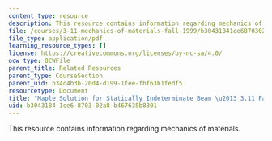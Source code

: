 ```yaml
---
content_type: resource
description: This resource contains information regarding mechanics of materials.
file: /courses/3-11-mechanics-of-materials-fall-1999/b30431841ce6870302a8b467635b8801_MIT3_11F99_ex49.pdf
file_type: application/pdf
learning_resource_types: []
license: https://creativecommons.org/licenses/by-nc-sa/4.0/
ocw_type: OCWFile
parent_title: Related Resources
parent_type: CourseSection
parent_uid: b34c4b3b-20d4-d199-1fee-fbf63b1fedf5
resourcetype: Document
title: "Maple Solution for Statically Indeterminate Beam \u2013 3.11 Fall 1999"
uid: b3043184-1ce6-8703-02a8-b467635b8801
---
```

This resource contains information regarding mechanics of materials.